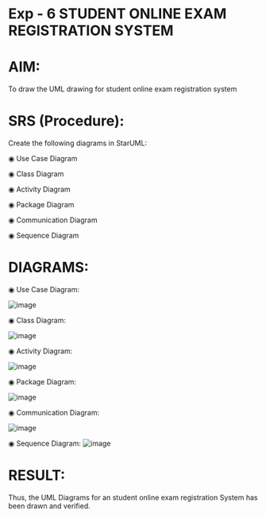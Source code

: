 # Exp - 6 STUDENT ONLINE EXAM REGISTRATION SYSTEM

# AIM:
To draw the UML drawing for student online exam registration system

# SRS (Procedure):
Create the following diagrams in StarUML:

◉ Use Case Diagram

◉ Class Diagram

◉ Activity Diagram

◉ Package Diagram

◉ Communication Diagram

◉ Sequence Diagram

# DIAGRAMS:

◉ Use Case Diagram:

![image](https://github.com/user-attachments/assets/67a06f99-da49-47be-b358-446357fa8d95)

◉ Class Diagram:

![image](https://github.com/user-attachments/assets/a83d6700-1159-47f0-804c-819dd39b0b28)

◉ Activity Diagram:

![image](https://github.com/user-attachments/assets/6b4c0f46-f569-43c5-b796-d22beedeb0a9)

◉ Package Diagram:

![image](https://github.com/user-attachments/assets/6bf065da-314d-4a8c-95d7-7dc84ca2606b)

◉ Communication Diagram:

![image](https://github.com/user-attachments/assets/19d78f99-8b41-4a20-8d73-f32e52892ec4)

◉ Sequence Diagram:
![image](https://github.com/user-attachments/assets/521073f5-617b-4082-b54d-5de3dfe6752d)

# RESULT:
Thus, the UML Diagrams for an student online exam registration System has been drawn and verified.
